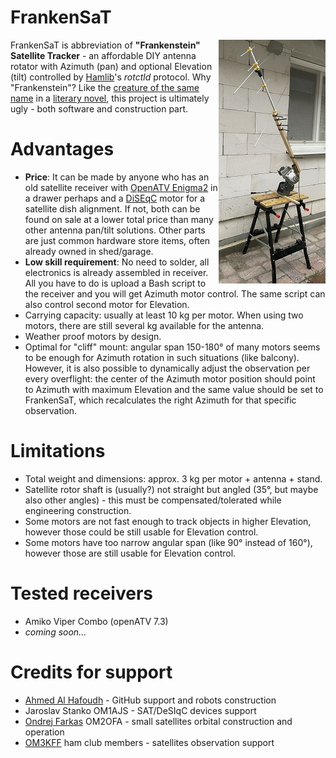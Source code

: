 FrankenSaT
==========
[<img src="FrankenSaT_thumb.jpg" align="right"/>](FrankenSaT.jpg)

FrankenSaT is abbreviation of <b>"Frankenstein" Satellite Tracker</b> - an affordable DIY antenna rotator with Azimuth (pan) and optional Elevation (tilt) controlled by [Hamlib](https://github.com/Hamlib/Hamlib)'s _rotctld_ protocol. Why "Frankenstein"? Like the [creature of the same name](https://en.wikipedia.org/wiki/Frankenstein%27s_monster) in a [literary novel](https://en.wikipedia.org/wiki/Frankenstein), this project is ultimately ugly - both software and construction part.

# Advantages

* **Price**: It can be made by anyone who has an old satellite receiver with [OpenATV Enigma2](https://github.com/openatv/enigma2) in a drawer perhaps and a [DiSEqC](https://en.wikipedia.org/wiki/DiSEqC) motor for a satellite dish alignment. If not, both can be found on sale at a lower total price than many other antenna pan/tilt solutions. Other parts are just common hardware store items, often already owned in shed/garage.
* **Low skill requirement**: No need to solder, all electronics is already assembled in receiver. All you have to do is upload a Bash script to the receiver and you will get Azimuth motor control. The same script can also control second motor for Elevation.
* Carrying capacity: usually at least 10 kg per motor. When using two motors, there are still several kg available for the antenna.
* Weather proof motors by design.
* Optimal for "cliff" mount: angular span 150-180° of many motors seems to be enough for Azimuth rotation in such situations (like balcony). However, it is also possible to dynamically adjust the observation per every overflight: the center of the Azimuth motor position should point to Azimuth with maximum Elevation and the same value should be set to FrankenSaT, which recalculates the right Azimuth for that specific observation.

# Limitations

* Total weight and dimensions: approx. 3 kg per motor + antenna + stand.
* Satellite rotor shaft is (usually?) not straight but angled (35°, but maybe also other angles) - this must be compensated/tolerated while engineering construction.
* Some motors are not fast enough to track objects in higher Elevation, however those could be still usable for Elevation control.
* Some motors have too narrow angular span (like 90° instead of 160°), however those are still usable for Elevation control.

# Tested receivers

* Amiko Viper Combo (openATV 7.3)
* _coming soon..._

# Credits for support

* [Ahmed Al Hafoudh](https://www.linkedin.com/in/alhafoudh) - GitHub support and robots construction
* Jaroslav Stanko OM1AJS - SAT/DeSIqC devices support
* [Ondrej Farkas]( https://www.linkedin.com/in/ondrej-farkas-919b8519) OM2OFA - small satellites orbital construction and operation
* [OM3KFF](https://om3kff.sk/) ham club members - satellites observation support
